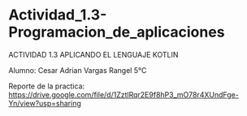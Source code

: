 # Actividad_1.3-Programacion_de_aplicaciones

ACTIVIDAD 1.3 APLICANDO EL LENGUAJE KOTLIN

Alumno: Cesar Adrian Vargas Rangel 5°C

Reporte de la practica:
https://drive.google.com/file/d/1ZztlRqr2E9f8hP3_mO78r4XUndFge-Yn/view?usp=sharing
